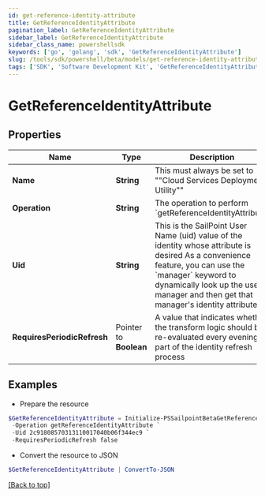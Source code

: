 ```yaml
---
id: get-reference-identity-attribute
title: GetReferenceIdentityAttribute
pagination_label: GetReferenceIdentityAttribute
sidebar_label: GetReferenceIdentityAttribute
sidebar_class_name: powershellsdk
keywords: ['go', 'golang', 'sdk', 'GetReferenceIdentityAttribute'] 
slug: /tools/sdk/powershell/beta/models/get-reference-identity-attribute
tags: ['SDK', 'Software Development Kit', 'GetReferenceIdentityAttribute']
---
```



# GetReferenceIdentityAttribute

## Properties

Name | Type | Description | Notes
------------ | ------------- | ------------- | -------------
**Name** |  **String** | This must always be set to &quot;&quot;Cloud Services Deployment Utility&quot;&quot; | 
**Operation** |  **String** | The operation to perform &#x60;getReferenceIdentityAttribute&#x60; | 
**Uid** |  **String** | This is the SailPoint User Name (uid) value of the identity whose attribute is desired  As a convenience feature, you can use the &#x60;manager&#x60; keyword to dynamically look up the user&#39;s manager and then get that manager&#39;s identity attribute.  | 
**RequiresPeriodicRefresh** |  Pointer to **Boolean** | A value that indicates whether the transform logic should be re-evaluated every evening as part of the identity refresh process | [optional] 

## Examples

- Prepare the resource
```powershell
$GetReferenceIdentityAttribute = Initialize-PSSailpointBetaGetReferenceIdentityAttribute  -Name Cloud Services Deployment Utility `
 -Operation getReferenceIdentityAttribute `
 -Uid 2c91808570313110017040b06f344ec9 `
 -RequiresPeriodicRefresh false
```

- Convert the resource to JSON
```powershell
$GetReferenceIdentityAttribute | ConvertTo-JSON
```


[[Back to top]](#) 

